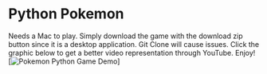 # Python Pokemon
Needs a Mac to play. Simply download the game with the download zip button since it is a desktop application. Git Clone will cause issues. Click the graphic below to get a better video representation through YouTube. Enjoy!
[![Pokemon Python Game Demo](https://media.giphy.com/media/l3V0Dz06Y1DQcrDbi/giphy.gif)]


